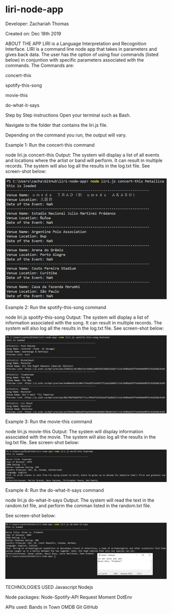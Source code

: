 # liri-node-app

Developer: Zachariah Thomas

Created on: Dec 18th 2019

ABOUT THE APP
LIRI is a Language Interpretation and Recognition Interface. LIRI is a command line node app that takes in parameters and gives back data. The user has the option of using four commands (listed below) in conjuntion with specific parameters associated with the commands. The Commands are:

concert-this

spotify-this-song

movie-this

do-what-it-says

Step by Step instructions
Open your terminal such as Bash.

Navigate to the folder that contains the liri.js file.

Depending on the command you run, the output will vary.

Example 1: Run the concert-this command

 node liri.js concert-this <name of artist or band>
Output: The system will display a list of all events and locations where the artist or band will perform. It can result in multiple records. The system will also log all the results in the log.txt file. See screen-shot below:

<img src="/screenshot/Liri_Cmd_1.png">

Example 2: Run the spotify-this-song command

 node liri.js spotify-this-song <name of song>
Output: The system will display a list of information associated with the song. It can result in multiple records. The system will also log all the results in the log.txt file. See screen-shot below:

<img src="/screenshot/Liri_Cmd_2.png">

Example 3: Run the movie-this command

 node liri.js movie-this <name of movie>
Output: The system will display information associated with the movie. The system will also log all the results in the log.txt file. See screen-shot below:

<img src="/screenshot/Liri_Cmd_3.png">

Example 4: Run the do-what-it-says command

 node liri.js do-what-it-says
Output: The system will read the text in the random.txt file, and perform the comman listed in the random.txt file.

See screen-shot below:

<img src="/screenshot/Liri_Cmd_4.png">

TECHNOLOGIES USED
Javascript
Nodejs

Node packages:
Node-Spotify-API
Request
Moment
DotEnv

APIs used:
Bands in Town
OMDB
Git
GitHub